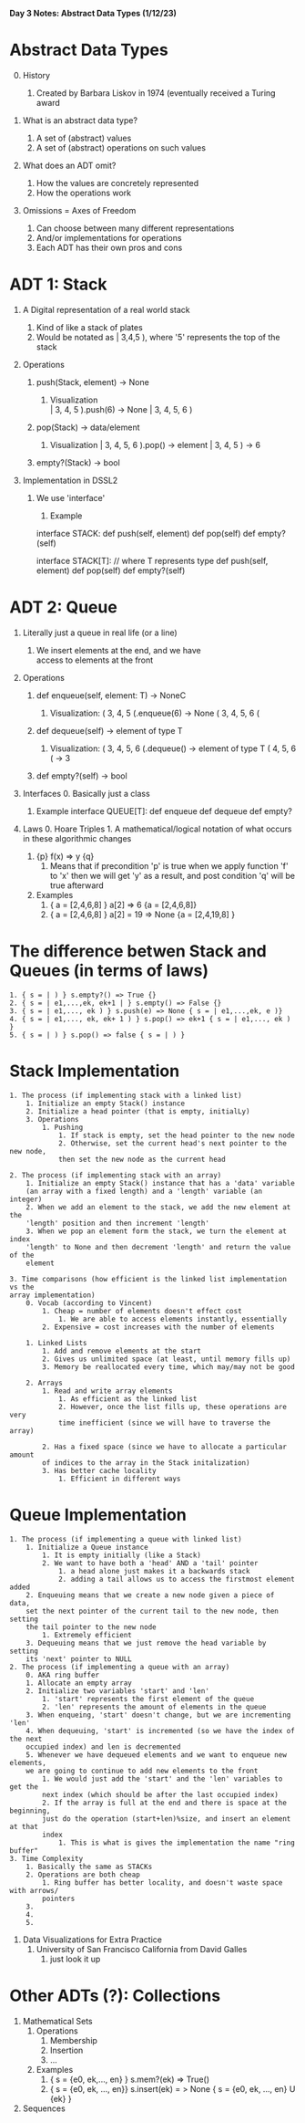**Day 3 Notes: Abstract Data Types (1/12/23)**

# Abstract Data Types 
0. History 
    1. Created by Barbara Liskov in 1974 (eventually received a Turing award

1. What is an abstract data type? 
    1. A set of (abstract) values 
    2. A set of (abstract) operations on such values 

2. What does an ADT omit? 
    1. How the values are concretely represented 
    2. How the operations work 

3. Omissions = Axes of Freedom 
    1. Can choose between many different representations 
    2. And/or implementations for operations
    3. Each ADT has their own pros and cons 

# ADT 1: Stack
1. A Digital representation of a real world stack 
    1. Kind of like a stack of plates 
    2. Would be notated as | 3,4,5 ), where '5' represents the top of the stack 

2.  Operations 
    1. push(Stack, element) -> None 
        1. Visualization  
        | 3, 4, 5 ).push(6) -> None 
        | 3, 4, 5, 6 ) 

    2. pop(Stack) -> data/element 
        1. Visualization 
        | 3, 4, 5, 6 ).pop() -> element 
        | 3, 4, 5 ) -> 6 

    3. empty?(Stack) -> bool 


3. Implementation in DSSL2 
    1. We use 'interface' 
        1. Example 
        
        interface STACK: 
            def push(self, element) 
            def pop(self) 
            def empty?(self) 

        interface STACK[T]:  // where T represents type
            def push(self, element) 
            def pop(self) 
            def empty?(self) 


# ADT 2: Queue 
1. Literally just a queue in real life (or a line)  
    1. We insert elements at the end, and we have  
    access to elements at the front 

2. Operations 
    1. def enqueue(self, element: T) -> NoneC
        1. Visualization: 
        ( 3, 4, 5 (.enqueue(6) -> None 
        ( 3, 4, 5, 6 ( 

    2. def dequeue(self) -> element of type T 
        1. Visualization: 
        ( 3, 4, 5, 6 (.dequeue() -> element of type T 
        ( 4, 5, 6 ( -> 3 

    3. def empty?(self) -> bool

3. Interfaces
    0. Basically just a class 
    1. Example 
    interface QUEUE[T]:
        def enqueue
        def dequeue
        def empty? 

4. Laws 
    0. Hoare Triples 
        1. A mathematical/logical notation of what occurs in these algorithmic 
        changes 
    1. {p} f(x) => y {q} 
        1. Means that if precondition 'p' is true when we apply function 'f' to 'x' 
        then we will get 'y' as a result, and post condition 'q' will be true afterward
    2. Examples
        1. { a = [2,4,6,8] } a[2] => 6 {a = [2,4,6,8]}
        2. { a = [2,4,6,8] } a[2] = 19 => None {a = [2,4,19,8] }

# The difference betwen Stack and Queues (in terms of laws) 
    1. { s = | ) } s.empty?() => True {}
    2. { s = | e1,...,ek, ek+1 | } s.empty() => False {}
    3. { s = | e1,..., ek ) } s.push(e) => None { s = | e1,...,ek, e )}
    4. { s = | e1,..., ek, ek+ 1 ) } s.pop() => ek+1 { s = | e1,..., ek ) } 
    5. { s = | ) } s.pop() => false { s = | ) } 


# Stack Implementation
    1. The process (if implementing stack with a linked list) 
        1. Initialize an empty Stack() instance
        2. Initialize a head pointer (that is empty, initialLy) 
        3. Operations
            1. Pushing 
                1. If stack is empty, set the head pointer to the new node 
                2. Otherwise, set the current head's next pointer to the new node,
                then set the new node as the current head   

    2. The process (if implementing stack with an array)  
        1. Initialize an empty Stack() instance that has a 'data' variable 
        (an array with a fixed length) and a 'length' variable (an integer) 
        2. When we add an element to the stack, we add the new element at the 
        'length' position and then increment 'length'
        3. When we pop an element form the stack, we turn the element at index
        'length' to None and then decrement 'length' and return the value of the
        element 

    3. Time comparisons (how efficient is the linked list implementation vs the
    array implementation) 
        0. Vocab (according to Vincent) 
            1. Cheap = number of elements doesn't effect cost 
                1. We are able to access elements instantly, essentially
            2. Expensive = cost increases with the number of elements

        1. Linked Lists 
            1. Add and remove elements at the start 
            2. Gives us unlimited space (at least, until memory fills up) 
            3. Memory be reallocated every time, which may/may not be good 

        2. Arrays
            1. Read and write array elements 
                1. As efficient as the linked list  
                2. However, once the list fills up, these operations are very
                time inefficient (since we will have to traverse the array) 

            2. Has a fixed space (since we have to allocate a particular amount
            of indices to the array in the Stack initalization) 
            3. Has better cache locality 
                1. Efficient in different ways 

# Queue Implementation 
    1. The process (if implementing a queue with linked list) 
        1. Initialize a Queue instance 
            1. It is empty initially (like a Stack) 
            2. We want to have both a 'head' AND a 'tail' pointer
                1. a head alone just makes it a backwards stack
                2. adding a tail allows us to access the firstmost element added
        2. Enqueuing means that we create a new node given a piece of data,
        set the next pointer of the current tail to the new node, then setting
        the tail pointer to the new node 
            1. Extremely efficient  
        3. Dequeuing means that we just remove the head variable by setting
        its 'next' pointer to NULL 
    2. The process (if implementing a queue with an array)
        0. AKA ring buffer
        1. Allocate an empty array  
        2. Initialize two variables 'start' and 'len' 
            1. 'start' represents the first element of the queue
            2. 'len' represents the amount of elements in the queue 
        3. When enqueing, 'start' doesn't change, but we are incrementing 'len'
        4. When dequeuing, 'start' is incremented (so we have the index of the next
        occupied index) and len is decremented
        5. Whenever we have dequeued elements and we want to enqueue new elements,
        we are going to continue to add new elements to the front 
            1. We would just add the 'start' and the 'len' variables to get the 
            next index (which should be after the last occupied index) 
            2. If the array is full at the end and there is space at the beginning,
            just do the operation (start+len)%size, and insert an element at that
            index
                1. This is what is gives the implementation the name "ring buffer" 
    3. Time Complexity
        1. Basically the same as STACKs 
        2. Operations are both cheap 
            1. Ring buffer has better locality, and doesn't waste space with arrows/
            pointers
        3. 
        4.
        5.

1. Data Visualizations for Extra Practice 
	1. University of San Francisco California from David Galles 
		1. just look it up 

# Other ADTs (?): Collections 
1. Mathematical Sets 
	1. Operations
		1. Membership
		2. Insertion
		3. ...
	2. Examples 
		1. { s = {e0, ek,..., en} } s.mem?(ek) => True() 
		2. { s = {e0, ek, ..., en}} s.insert(ek) = > None 
			{ s = {e0, ek, ..., en} U {ek} }
2. Sequences 


    




	
